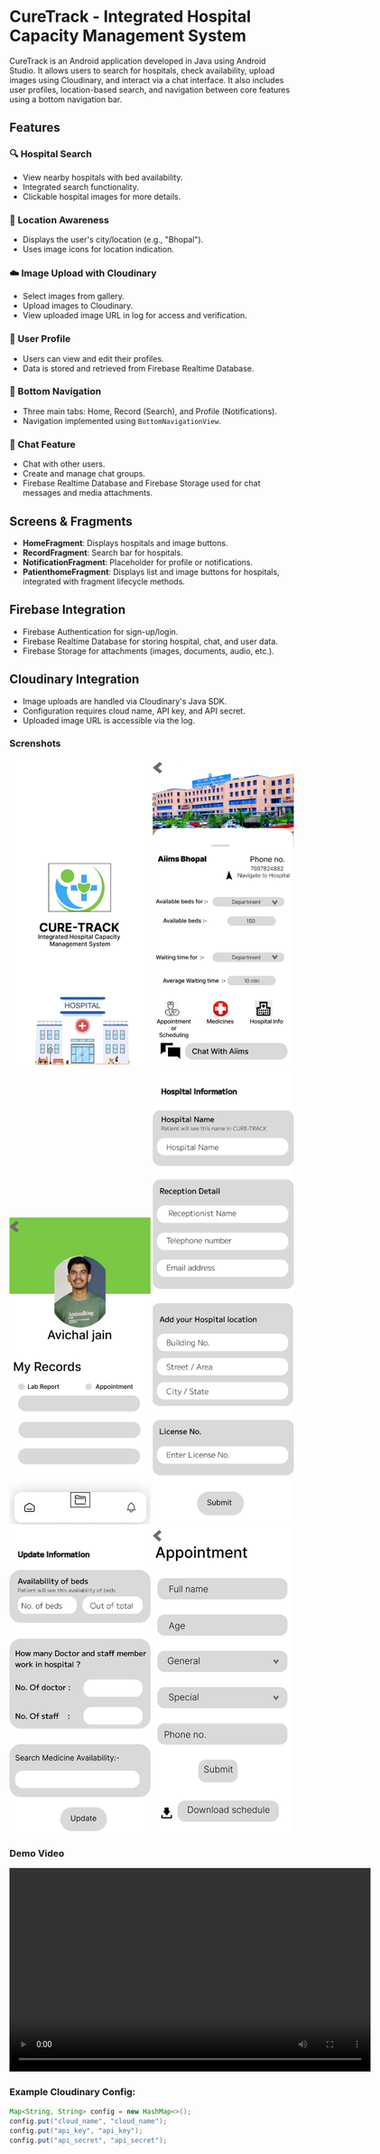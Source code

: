 # CureTrack - Integrated Hospital Capacity Management System

CureTrack is an Android application developed in Java using Android Studio. It allows users to search for hospitals, check availability, upload images using Cloudinary, and interact via a chat interface.
It also includes user profiles, location-based search, and navigation between core features using a bottom navigation bar.

## Features

### 🔍 Hospital Search
- View nearby hospitals with bed availability.
- Integrated search functionality.
- Clickable hospital images for more details.

### 📍 Location Awareness
- Displays the user's city/location (e.g., "Bhopal").
- Uses image icons for location indication.

### ☁️ Image Upload with Cloudinary
- Select images from gallery.
- Upload images to Cloudinary.
- View uploaded image URL in log for access and verification.

### 👤 User Profile
- Users can view and edit their profiles.
- Data is stored and retrieved from Firebase Realtime Database.

### 🧭 Bottom Navigation
- Three main tabs: Home, Record (Search), and Profile (Notifications).
- Navigation implemented using `BottomNavigationView`.

### 💬 Chat Feature
- Chat with other users.
- Create and manage chat groups.
- Firebase Realtime Database and Firebase Storage used for chat messages and media attachments.

## Screens & Fragments

- **HomeFragment**: Displays hospitals and image buttons.
- **RecordFragment**: Search bar for hospitals.
- **NotificationFragment**: Placeholder for profile or notifications.
- **PatienthomeFragment**: Displays list and image buttons for hospitals, integrated with fragment lifecycle methods.

## Firebase Integration

- Firebase Authentication for sign-up/login.
- Firebase Realtime Database for storing hospital, chat, and user data.
- Firebase Storage for attachments (images, documents, audio, etc.).

## Cloudinary Integration

- Image uploads are handled via Cloudinary's Java SDK.
- Configuration requires cloud name, API key, and API secret.
- Uploaded image URL is accessible via the log.

### Screnshots 
<p align="center">
<img src="home.png" alt="Home Screen" width="250"/>
<img src="aiims.png" alt="Search Screen" width="250"/>
<img src="profile.png" alt="Profile Screen" width="250"/>
  
 
<img src="hospital1.png" alt="Hospital Screen" width="250"/>
<img src="hospital2.png" alt="Hospital Screen" width="250"/>
<img src="appointment.png" alt="Appointment Screen" width="250"/>
</p>

### Demo Video 
<video width="640" height="360" controls>
        <source src="video1.mp4" type="video/mp4">
        Your browser does not support the video tag.
</video>
    
### Example Cloudinary Config:
```java
Map<String, String> config = new HashMap<>();
config.put("cloud_name", "cloud_name");
config.put("api_key", "api_key");
config.put("api_secret", "api_secret");
